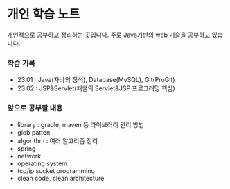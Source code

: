 # 개인 학습 노트

개인적으로 공부하고 정리하는 곳입니다. 주로 Java기반의 web 기술을 공부하고 있습니다.

### 학습 기록
* 23.01 : Java(자바의 정석), Database(MySQL), Git(ProGit)
* 23.02 : JSP&Servlet(채쌤의 Servlet&JSP 프로그래밍 핵심)

### 앞으로 공부할 내용
* library : gradle, maven 등 라이브러리 관리 방법
* glob patten
* algorithm : 여러 알고리즘 정리
* spring
* network
* operating system
* tcp/ip socket programming
* clean code, clean architecture 